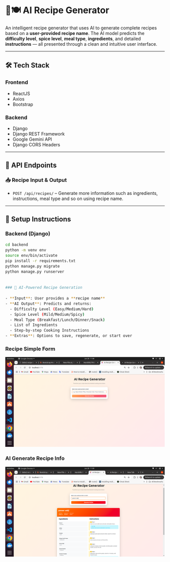# 🧠🍽️ AI Recipe Generator

An intelligent recipe generator that uses AI to generate complete recipes based on a **user-provided recipe name**. The AI model predicts the **difficulty level**, **spice level**, **meal type**, **ingredients**, and detailed **instructions** — all presented through a clean and intuitive user interface.

---

## 🛠️ Tech Stack

### Frontend

- ReactJS
- Axios
- Bootstrap

### Backend

- Django
- Django REST Framework
- Google Gemini API
- Django CORS Headers

---

## 🔗 API Endpoints

### 📥 Recipe Input & Output

- `POST /api/recipes/` – Generate more information such as ingredients, instructions, meal type and so on using recipe name.

---

## 🔧 Setup Instructions

### Backend (Django)

```bash
cd backend
python -m venv env
source env/bin/activate
pip install -r requirements.txt
python manage.py migrate
python manage.py runserver


### 🥗 AI-Powered Recipe Generation

- **Input**: User provides a **recipe name**
- **AI Output**: Predicts and returns:
  - Difficulty Level (Easy/Medium/Hard)
  - Spice Level (Mild/Medium/Spicy)
  - Meal Type (Breakfast/Lunch/Dinner/Snack)
  - List of Ingredients
  - Step-by-step Cooking Instructions
- **Extras**: Options to save, regenerate, or start over

```

### Recipe Simple Form

![Recipe Form](RecipeAppImages/Recipe_Form.png)

### AI Generate Recipe Info

![Generated Recipe](RecipeAppImages/Recipe_Generator.png)
